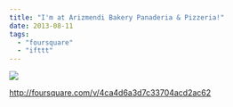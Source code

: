 ```yaml
---
title: "I'm at Arizmendi Bakery Panaderia & Pizzeria!"
date: 2013-08-11
tags: 
  - "foursquare"
  - "ifttt"
---
```


![](images/staticmap?center=37.752532,-122.42087925&zoom=16&size=710x440&maptype=roadmap&sensor=false&markers=color:red%7C37.752532,-122.42087925)  
  
http://foursquare.com/v/4ca4d6a3d7c33704acd2ac62
